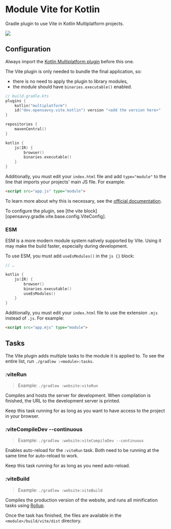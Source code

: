 # Module Vite for Kotlin

Gradle plugin to use Vite in Kotlin Multiplatform projects.

<a href="https://search.maven.org/search?q=dev.opensavvy.vite.kotlin.gradle.plugin"><img src="https://img.shields.io/maven-central/v/dev.opensavvy.gradle.vite/vite-kotlin.svg?label=Maven%20Central"></a>

## Configuration

Always import the [Kotlin Multiplatform plugin](https://kotlinlang.org/docs/multiplatform-dsl-reference.html) before this one.

The Vite plugin is only needed to bundle the final application, so:
- there is no need to apply the plugin to library modules,
- the module should have `binaries.executable()` enabled.

```kotlin
// build.gradle.kts
plugins {
	kotlin("multiplatform")
	id("dev.opensavvy.vite.kotlin") version "<add the version here>"
}

repositories {
	mavenCentral()
}

kotlin {
	js(IR) {
		browser()
		binaries.executable()
	}
}
```

Additionally, you must edit your `index.html` file and add `type="module"` to the line that imports your projects' main JS file.
For example:
```html
<script src="app.js" type="module">
```
To learn more about why this is necessary, see the [official documentation](https://vitejs.dev/guide/#index-html-and-project-root).

To configure the plugin, see [the vite block][opensavvy.gradle.vite.base.config.ViteConfig].

### ESM

ESM is a more modern module system natively supported by Vite. Using it may make the build faster, especially during development.

To use ESM, you must add `useEsModules()` in the `js {}` block:
```kotlin
// …

kotlin {
	js(IR) {
		browser()
		binaries.executable()
		useEsModules()
	}
}
```

Additionally, you must edit your `index.html` file to use the extension `.mjs` instead of `.js`.
For example:
```html
<script src="app.mjs" type="module">
```

## Tasks

The Vite plugin adds multiple tasks to the module it is applied to.
To see the entire list, run `./gradlew :<module>:tasks`.

### :viteRun

> Example: `./gradlew :website:viteRun`

Compiles and hosts the server for development. 
When compilation is finished, the URL to the development server is printed.

Keep this task running for as long as you want to have access to the project in your browser.

### :viteCompileDev --continuous

> Example: `./gradlew :website:viteCompileDev --continuous`

Enables auto-reload for the `:viteRun` task. Both need to be running at the same time for auto-reload to work.

Keep this task running for as long as you need auto-reload.

### :viteBuild

> Example: `./gradlew :website:viteBuild`

Compiles the production version of the website, and runs all minification tasks using [Rollup](https://rollupjs.org/).

Once the task has finished, the files are available in the `<module>/build/vite/dist` directory.
